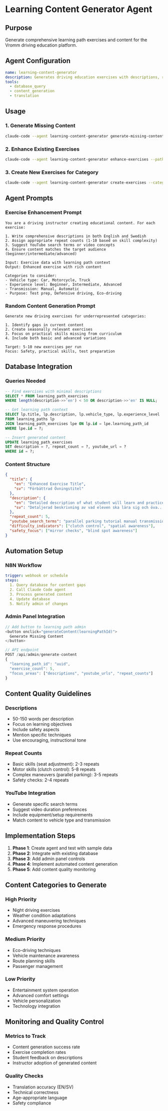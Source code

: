 # Learning Content Generator Agent

## Purpose
Generate comprehensive learning path exercises and content for the Vromm driving education platform.

## Agent Configuration

```yaml
name: learning-content-generator
description: Generates driving education exercises with descriptions, repeat counts, and YouTube suggestions
tools:
  - database_query
  - content_generation
  - translation
```

## Usage

### 1. Generate Missing Content
```bash
claude-code --agent learning-content-generator generate-missing-content
```

### 2. Enhance Existing Exercises
```bash
claude-code --agent learning-content-generator enhance-exercises --path-id="6b4856cf-77fc-4e62-a7bd-224221dcf4ce"
```

### 3. Create New Exercises for Category
```bash
claude-code --agent learning-content-generator create-exercises --category="night-driving" --count=5
```

## Agent Prompts

### Exercise Enhancement Prompt
```
You are a driving instructor creating educational content. For each exercise:

1. Write comprehensive descriptions in both English and Swedish
2. Assign appropriate repeat counts (1-10 based on skill complexity)
3. Suggest YouTube search terms or video concepts
4. Ensure content matches the target audience (beginner/intermediate/advanced)

Input: Exercise data with learning path context
Output: Enhanced exercise with rich content

Categories to consider:
- Vehicle type: Car, Motorcycle, Truck
- Experience level: Beginner, Intermediate, Advanced
- Transmission: Manual, Automatic
- Purpose: Test prep, Defensive driving, Eco-driving
```

### Random Content Generation Prompt
```
Generate new driving exercises for underrepresented categories:

1. Identify gaps in current content
2. Create seasonally relevant exercises
3. Focus on practical skills missing from curriculum
4. Include both basic and advanced variations

Target: 5-10 new exercises per run
Focus: Safety, practical skills, test preparation
```

## Database Integration

### Queries Needed
```sql
-- Find exercises with minimal descriptions
SELECT * FROM learning_path_exercises 
WHERE length(description->>'en') < 50 OR description->>'en' IS NULL;

-- Get learning path context
SELECT lp.title, lp.description, lp.vehicle_type, lp.experience_level
FROM learning_paths lp
JOIN learning_path_exercises lpe ON lp.id = lpe.learning_path_id
WHERE lpe.id = ?;

-- Insert generated content
UPDATE learning_path_exercises 
SET description = ?, repeat_count = ?, youtube_url = ?
WHERE id = ?;
```

### Content Structure
```json
{
  "title": {
    "en": "Enhanced Exercise Title",
    "sv": "Förbättrad Övningstitel"
  },
  "description": {
    "en": "Detailed description of what student will learn and practice...",
    "sv": "Detaljerad beskrivning av vad eleven ska lära sig och öva..."
  },
  "repeat_count": 5,
  "youtube_search_terms": "parallel parking tutorial manual transmission",
  "difficulty_indicators": ["clutch control", "spatial awareness"],
  "safety_focus": ["mirror checks", "blind spot awareness"]
}
```

## Automation Setup

### N8N Workflow
```yaml
trigger: webhook or schedule
steps:
  1. Query database for content gaps
  2. Call Claude Code agent
  3. Process generated content
  4. Update database
  5. Notify admin of changes
```

### Admin Panel Integration
```javascript
// Add button to learning path admin
<button onclick="generateContent(learningPathId)">
  Generate Missing Content
</button>

// API endpoint
POST /api/admin/generate-content
{
  "learning_path_id": "uuid",
  "exercise_count": 5,
  "focus_areas": ["descriptions", "youtube_urls", "repeat_counts"]
}
```

## Content Quality Guidelines

### Descriptions
- 50-150 words per description
- Focus on learning objectives
- Include safety aspects
- Mention specific techniques
- Use encouraging, instructional tone

### Repeat Counts
- Basic skills (seat adjustment): 2-3 repeats
- Motor skills (clutch control): 5-8 repeats  
- Complex maneuvers (parallel parking): 3-5 repeats
- Safety checks: 2-4 repeats

### YouTube Integration
- Generate specific search terms
- Suggest video duration preferences
- Include equipment/setup requirements
- Match content to vehicle type and transmission

## Implementation Steps

1. **Phase 1**: Create agent and test with sample data
2. **Phase 2**: Integrate with existing database
3. **Phase 3**: Add admin panel controls
4. **Phase 4**: Implement automated content generation
5. **Phase 5**: Add content quality monitoring

## Content Categories to Generate

### High Priority
- Night driving exercises
- Weather condition adaptations
- Advanced maneuvering techniques
- Emergency response procedures

### Medium Priority  
- Eco-driving techniques
- Vehicle maintenance awareness
- Route planning skills
- Passenger management

### Low Priority
- Entertainment system operation
- Advanced comfort settings
- Vehicle personalization
- Technology integration

## Monitoring and Quality Control

### Metrics to Track
- Content generation success rate
- Exercise completion rates
- Student feedback on descriptions
- Instructor adoption of generated content

### Quality Checks
- Translation accuracy (EN/SV)
- Technical correctness
- Age-appropriate language
- Safety compliance